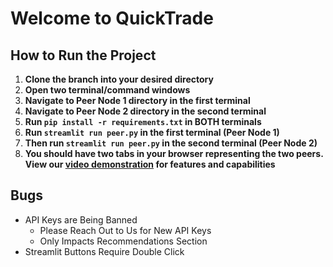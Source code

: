 # Welcome to QuickTrade
## How to Run the Project
1. **Clone the branch into your desired directory**
2. **Open two terminal/command windows**
3. **Navigate to Peer Node 1 directory in the first terminal**
4. **Navigate to Peer Node 2 directory in the second terminal**
5. **Run `pip install -r requirements.txt` in BOTH terminals**
6. **Run `streamlit run peer.py` in the first terminal (Peer Node 1)**
7. **Then run `streamlit run peer.py` in the second terminal (Peer Node 2)**
8. **You should have two tabs in your browser representing the two peers. View our [video demonstration](https://youtu.be/oYR4N1X3JYc?si=qc88uTLmpnAbVsre) for features and capabilities**

## Bugs
- API Keys are Being Banned
  - Please Reach Out to Us for New API Keys
  - Only Impacts Recommendations Section
- Streamlit Buttons Require Double Click
  
